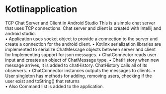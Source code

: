 # Kotlinapplication
TCP Chat Server and Client in Android Studio
This is a simple chat server that uses TCP connections. Chat server and client is created with Intellij and android studio.  
• Application uses socket object to provide a connection to the server and create a connection for the android client. 
• Kotlinx serialization libraries are implemented to serialize ChatMessage objects between server and
client for Implementing support for json messages. 
• ChatConnector reads user input and creates an object of ChatMessage type.
• ChatHistory when new message arrives, it is added to chatHistory. ChatHistory calls all of its observers. 
• ChatConnector instances outputs the messages to clients.
• User singleton has methods for adding, removing users, checking if the user exist and toString() that returns  
• Also Command list is added to the application. 
